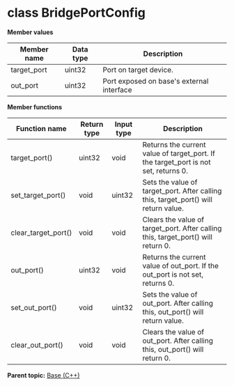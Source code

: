# class BridgePortConfig

 **Member values** 

|Member name|Data type|Description|
|-----------|---------|-----------|
|target\_port|uint32|Port on target device.|
|out\_port|uint32|Port exposed on base's external interface|

 **Member functions** 

|Function name|Return type|Input type|Description|
|-------------|-----------|----------|-----------|
|target\_port\(\)|uint32|void|Returns the current value of target\_port. If the target\_port is not set, returns 0.|
|set\_target\_port\(\)|void|uint32|Sets the value of target\_port. After calling this, target\_port\(\) will return value.|
|clear\_target\_port\(\)|void|void|Clears the value of target\_port. After calling this, target\_port\(\) will return 0.|
|out\_port\(\)|uint32|void|Returns the current value of out\_port. If the out\_port is not set, returns 0.|
|set\_out\_port\(\)|void|uint32|Sets the value of out\_port. After calling this, out\_port\(\) will return value.|
|clear\_out\_port\(\)|void|void|Clears the value of out\_port. After calling this, out\_port\(\) will return 0.|

**Parent topic:** [Base \(C++\)](../../summary_pages/Base.md)

